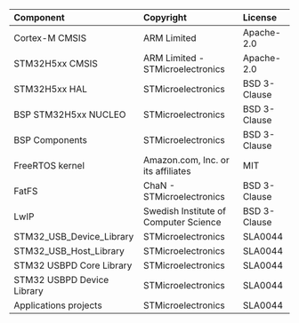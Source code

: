 | Component                  | Copyright                                             | License |
|:---------                  |:----------                                            |:----------|
| Cortex-M CMSIS             | ARM Limited                                           | Apache-2.0 |
| STM32H5xx CMSIS            | ARM Limited - STMicroelectronics                      | Apache-2.0 |
| STM32H5xx HAL              | STMicroelectronics                                    | BSD 3-Clause |
| BSP STM32H5xx NUCLEO       | STMicroelectronics                                    | BSD 3-Clause |
| BSP Components             | STMicroelectronics                                    | BSD 3-Clause |
| FreeRTOS kernel            | Amazon.com, Inc. or its affiliates                    | MIT |
| FatFS                      | ChaN - STMicroelectronics                             | BSD 3-Clause |
| LwIP                       | Swedish Institute of Computer Science	             | BSD 3-Clause |
| STM32_USB_Device_Library   | STMicroelectronics                                    | SLA0044  |
| STM32_USB_Host_Library     | STMicroelectronics                                    | SLA0044  |
| STM32 USBPD Core Library   | STMicroelectronics                                    | SLA0044  |
| STM32 USBPD Device Library | STMicroelectronics                                    | SLA0044  |
| Applications projects      | STMicroelectronics                                    | SLA0044  |
